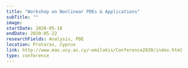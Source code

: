 ```yaml
---
title: "Workshop on Nonlinear PDEs & Applications"
subTitle: ""
image:
startDate: 2020-05-18
endDate: 2020-05-22
researchFields: Analysis, PDE
location: Protaras, Cyprus
link: http://www.mas.ucy.ac.cy/~emilakis/Conference2020/index.html
type: conference
---
```

